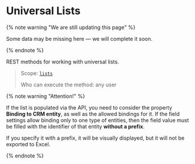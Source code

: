 # Universal Lists

{% note warning "We are still updating this page" %}

Some data may be missing here — we will complete it soon.

{% endnote %}

REST methods for working with universal lists.

> Scope: [`lists`](../scopes/permissions.md)
>
> Who can execute the method: any user

{% note warning "Attention!" %}

If the list is populated via the API, you need to consider the property **Binding to CRM entity**, as well as the allowed bindings for it. If the field settings allow binding only to one type of entities, then the field value must be filled with the identifier of that entity **without a prefix**.

If you specify it with a prefix, it will be visually displayed, but it will not be exported to Excel.

{% endnote %}